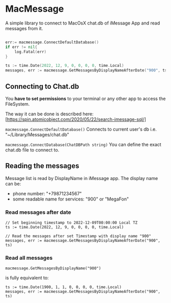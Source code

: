 # MacMessage

A simple library to connect to MacOsX chat.db of iMessage App and read messages from it.

```go

err:= macmessage.ConnectDefaultDatabase()
if err != nil{
    log.Fatal(err)
}

ts := time.Date(2022, 12, 9, 0, 0, 0, 0, time.Local)
messages, err := macmessage.GetMessagesByDisplayNameAfterDate("900", ts)

```

## Connecting to Chat.db

You **have to set permissions** to your terminal or any other app to access the FileSystem.

The way it can be done is described here: [https://spin.atomicobject.com/2020/05/22/search-imessage-sql/]

```macmessage.ConnectDefaultDatabase()``` Connects to current user's db i.e. "~/Library/Messages/chat.db"

```macmessage.ConnectDatabase(ChatDBPath string)``` You can define the exact chat.db  file to connect to.

## Reading the messages

Message list is read by DisplayName in iMessage app. The display name can be:

* phone number: "+79871234567"
* some readable name for services: "900" or "MegaFon"

### Read messages after date

```golang
// Set beginning timestamp to 2022-12-09T00:00:00 Local TZ
ts := time.Date(2022, 12, 9, 0, 0, 0, 0, time.Local)

// Read the messages after set Timestamp with display name "900"
messages, err := macmessage.GetMessagesByDisplayNameAfterDate("900", ts)
```

### Read all messages

```golang
macmessage.GetMessagesByDisplayName("900")
```

is fully equivalent to:

```golang
ts := time.Date(1900, 1, 1, 0, 0, 0, 0, time.Local)
messages, err := macmessage.GetMessagesByDisplayNameAfterDate("900", ts)
```
